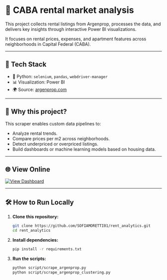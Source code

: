 # 🏡 CABA rental market analysis

This project collects rental listings from Argenprop, processes the data, and delivers key insights through interactive Power BI visualizations.

It focuses on rental prices, expenses, and apartment features across neighborhoods in Capital Federal (CABA).

---

## 🚀 Tech Stack

- 🐍 Python: `selenium`, `pandas`, `webdriver-manager`
- 📊 Visualization: Power BI
- 🌍 Source: [argenprop.com](https://www.argenprop.com/)

---

## 🚀 Why this project?

This scraper enables custom data pipelines to:

- Analyze rental trends.
- Compare prices per m2 across neighborhoods.
- Detect underpriced or overpriced listings.
- Build dashboards or machine learning models based on housing data.

---

## 🌐 View Online

[![View Dashboard](https://img.shields.io/badge/🔎%20View%20Dashboard%20Online-blue?style=for-the-badge)](https://app.powerbi.com/view?r=eyJrIjoiYzUwZGIxZDctYjgzOC00YmI3LWExZWYtZmJjY2RjMDk1NTJiIiwidCI6IjNlMDUxM2Q2LTY4ZmEtNDE2ZS04ZGUxLTZjNWNkYzMxOWZmYSIsImMiOjR9)

---

## 🛠️ How to Run Locally

1. **Clone this repository:**
   ```bash
   git clone https://github.com/SOFIAMORETTI01/rent_analytics.git
   cd rent_analytics

2. **Install dependencies:**
   ```bash
   pip install -r requirements.txt

4. **Run the scripts:**
   ```bash
   python script/scrape_argenprop.py
   python script/scrape_argenprop_clustering.py

